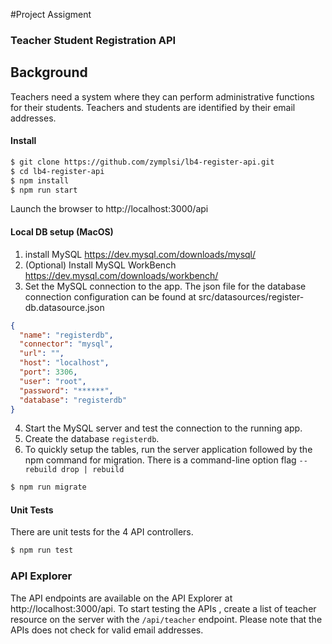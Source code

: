 #Project Assigment

### Teacher Student Registration API

## Background

Teachers need a system where they can perform administrative functions for their students. Teachers and students are identified by their email addresses.

#### Install

```sh
$ git clone https://github.com/zymplsi/lb4-register-api.git
$ cd lb4-register-api
$ npm install
$ npm run start
```

Launch the browser to http://localhost:3000/api

#### Local DB setup (MacOS)

1. install MySQL
   https://dev.mysql.com/downloads/mysql/
2. (Optional) Install MySQL WorkBench
   https://dev.mysql.com/downloads/workbench/
3. Set the MySQL connection to the app. The json file for the database connection configuration can be found at src/datasources/register-db.datasource.json

```json
{
  "name": "registerdb",
  "connector": "mysql",
  "url": "",
  "host": "localhost",
  "port": 3306,
  "user": "root",
  "password": "******",
  "database": "registerdb"
}
```

4.  Start the MySQL server and test the connection to the running app.
5.  Create the database `registerdb`.
6.  To quickly setup the tables, run the server application followed by the npm command for migration.
    There is a command-line option flag `--rebuild drop | rebuild`

```sh
$ npm run migrate
```

#### Unit Tests

There are unit tests for the 4 API controllers.

```sh
$ npm run test
```

### API Explorer

The API endpoints are available on the API Explorer at http://localhost:3000/api.
To start testing the APIs , create a list of teacher resource on the server with the `/api/teacher` endpoint.
Please note that the APIs does not check for valid email addresses.
